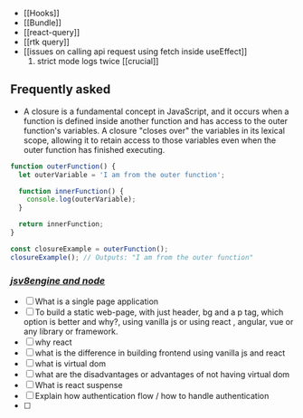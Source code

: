 -  [[Hooks]]
-  [[Bundle]]
-  [[react-query]]
-  [[rtk query]]
-  [[issues on calling api request using fetch inside useEffect]]
	1. strict mode logs twice
[[crucial]]

## Frequently asked
- A closure is a fundamental concept in JavaScript, and it occurs when a function is defined inside another function and has access to the outer function's variables. A closure "closes over" the variables in its lexical scope, allowing it to retain access to those variables even when the outer function has finished executing.
```js
function outerFunction() {
  let outerVariable = 'I am from the outer function';

  function innerFunction() {
    console.log(outerVariable);
  }

  return innerFunction;
}

const closureExample = outerFunction();
closureExample(); // Outputs: "I am from the outer function"

```

### ___[jsv8engine and node](https://cabulous.medium.com/how-v8-javascript-engine-works-5393832d80a7)___


- [ ] What is a single page application
- [ ] To build a static web-page, with just header, bg and a p tag, which option is better and why?, using vanilla js or using react , angular, vue or any library or framework.
- [ ] why react
- [ ] what is the difference in building frontend using vanilla js and react
- [ ] what is virtual dom
- [ ] what are the disadvantages or advantages of not having virtual dom
- [ ] What is react suspense
- [ ] Explain how authentication flow / how to handle authentication
- [ ] 